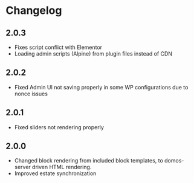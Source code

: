 # Changelog

## 2.0.3
- Fixes script conflict with Elementor
- Loading admin scripts (Alpine) from plugin files instead of CDN

## 2.0.2
- Fixed Admin UI not saving properly in some WP configurations due to nonce issues

## 2.0.1
- Fixed sliders not rendering properly

## 2.0.0
- Changed block rendering from included block templates, to domos-server driven HTML rendering.
- Improved estate synchronization
